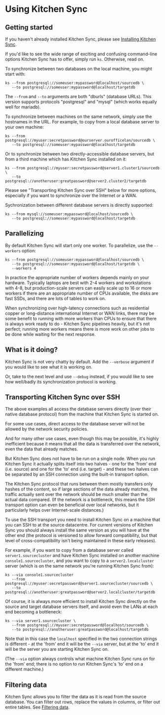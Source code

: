 Using Kitchen Sync
==================

Getting started
---------------

If you haven't already installed Kitchen Sync, please see [Installing Kitchen Sync](INSTALL.md).

If you'd like to see the wide range of exciting and confusing command-line options Kitchen Sync has to offer, simply run `ks`.  Otherwise, read on.

To synchronize between two databases on the local machine, you might start with:

```
ks --from postgresql://someuser:mypassword@localhost/sourcedb \
   --to postgresql://someuser:mypassword@localhost/targetdb
```

The `--from` and `--to` arguments are both "dburls" (database URLs).  This version supports protocols "postgresql" and "mysql" (which works equally well for mariadb).

To synchronize between machines on the same network, simply use the hostnames in the URL.  For example, to copy from a local database server to your own machine:

```
ks --from postgresql://myuser:secretpassword@ourserver.ourofficelan/sourcedb \
   --to postgresql://someuser:mypassword@localhost/targetdb
```

Or to synchronize between two directly-accessible database servers, but from a third machine which has Kitchen Sync installed on it:

```
ks --from postgresql://myuser:secretpassword@server1.cluster1/sourcedb \
   --to postgresql://anotheruser:greatpassword@server2.cluster2/targetdb
```

Please see "Transporting Kitchen Sync over SSH" below for more options, especially if you want to synchronize over the Internet or a WAN.

Sychronization between different database servers is directly supported:

```
ks --from mysql://someuser:mypassword@localhost/sourcedb \
   --to postgresql://someuser:mypassword@localhost/targetdb
```

Parallelizing
-------------

By default Kitchen Sync will start only one worker.  To parallelize, use the `--workers` option:

```
ks --from postgresql://someuser:mypassword@localhost/sourcedb \
   --to postgresql://someuser:mypassword@localhost/targetdb \
   --workers 4
```

In practice the appropriate number of workers depends mainly on your hardware.  Typically laptops are best with 2-4 workers and workstations with 4-8, but production-scale servers can easily scale up to 16 or more workers if there are an appropriate number of CPUs available, the disks are fast SSDs, and there are lots of tables to work on.

When synchronizing over high-latency connections such as residential copper or long-distance international Internet or WAN links, there may be some benefit to running with more workers than CPUs to ensure that there is always work ready to do - Kitchen Sync pipelines heavily, but it's not perfect; running more workers means there is more work on other jobs to be done while waiting for the next response.

What is it doing?
-----------------

Kitchen Sync is not very chatty by default.  Add the `--verbose` argument if you would like to see what it is working on.

Or, take to the next level and use `--debug` instead, if you would like to see how well/badly its synchronization protocol is working.

Transporting Kitchen Sync over SSH
----------------------------------

The above examples all access the database servers directly (over their native database protocol) from the machine that Kitchen Sync is started on.

For some use cases, direct access to the database server will not be allowed by the network security policies.

And for many other use cases, even though this may be possible, it's highly inefficient because it means that all the data is transferred over the network, even the data that already matches.

But Kitchen Sync does not have to be run on a single node.  When you run Kitchen Sync it actually splits itself into two halves - one for the 'from' end (i.e. source) and one for the 'to' end (i.e. target) - and these two halves can be separated by an SSH connection using the built-in transport option.

The Kitchen Sync protocol that runs between them mostly transfers only hashes of the content, so if large sections of the data already matches, the traffic actually sent over the network should be much smaller than the actual data compared.  (If the network is a bottleneck, this means the SSH transport option can even be beneficial over local networks, but it particularly helps over Internet-scale distances.)

To use the SSH transport you need to install Kitchen Sync on a machine that you can SSH to at the source datacentre.  For current versions of Kitchen Sync you should always install the same version as you will have at the other end (the protocol is versioned to allow forward compatibility, but that level of cross-compatibility isn't being maintained in these early releases).

For example, if you want to copy from a database server called `server1.sourcecluster` and have Kitchen Sync installed on another machine `console1.sourcecluster`, and you want to copy to a `server2.localcluster` server (which is on the same network you're running Kitchen Sync from):

```
ks --via console1.sourcecluster
   --from postgresql://myuser:secretpassword@server1.sourcecluster/sourcedb \
   --to postgresql://anotheruser:greatpassword@server2.localcluster/targetdb
```

Of course, it is always more efficient to install Kitchen Sync directly on the source and target database servers itself, and avoid even the LANs at each end becoming a bottleneck:

```
ks --via server1.sourcecluster \
   --from postgresql://myuser:secretpassword@localhost/sourcedb \
   --to postgresql://anotheruser:greatpassword@localhost/targetdb
```

Note that in this case the `localhost` specified in the two connection strings is different - at the 'from' end it will be the `--via` server, but at the 'to' end it will be the server you are starting Kitchen Sync on.

(The `--via` option always controls what machine Kitchen Sync runs on for the 'from' end; there is no option to run Kitchen Sync's 'to' end on a different machine.)

Filtering data
--------------

Kitchen Sync allows you to filter the data as it is read from the source database.  You can filter out rows, replace the values in columns, or filter out entire tables.  See [Filtering data](FILTERING.md).
